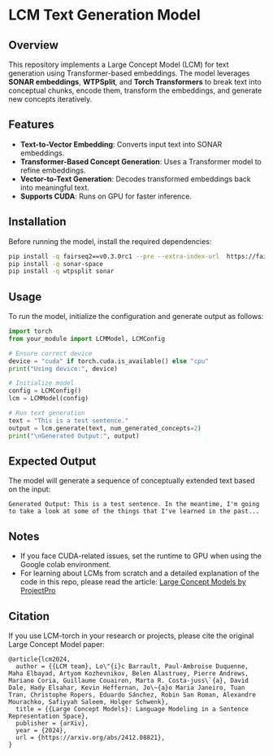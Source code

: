 # LCM Text Generation Model

## Overview
This repository implements a Large Concept Model (LCM) for text generation using Transformer-based embeddings. The model leverages **SONAR embeddings**, **WTPSplit**, and **Torch Transformers** to break text into conceptual chunks, encode them, transform the embeddings, and generate new concepts iteratively.

## Features
- **Text-to-Vector Embedding**: Converts input text into SONAR embeddings.
- **Transformer-Based Concept Generation**: Uses a Transformer model to refine embeddings.
- **Vector-to-Text Generation**: Decodes transformed embeddings back into meaningful text.
- **Supports CUDA**: Runs on GPU for faster inference.

## Installation
Before running the model, install the required dependencies:

```sh
pip install -q fairseq2==v0.3.0rc1 --pre --extra-index-url  https://fair.pkg.atmeta.com/fairseq2/whl/rc/pt2.5.1/cu124 --upgrade
pip install -q sonar-space
pip install -q wtpsplit sonar
```

## Usage
To run the model, initialize the configuration and generate output as follows:

```python
import torch
from your_module import LCMModel, LCMConfig

# Ensure correct device
device = "cuda" if torch.cuda.is_available() else "cpu"
print("Using device:", device)

# Initialize model
config = LCMConfig()
lcm = LCMModel(config)

# Run text generation
text = "This is a test sentence."
output = lcm.generate(text, num_generated_concepts=2)
print("\nGenerated Output:", output)
```

## Expected Output
The model will generate a sequence of conceptually extended text based on the input:

```
Generated Output: This is a test sentence. In the meantime, I'm going to take a look at some of the things that I've learned in the past...
```

## Notes
- If you face CUDA-related issues, set the runtime to GPU when using the Google colab environment.
- For learning about LCMs from scratch and a detailed explanation of the code in this repo, please read the article: [Large Concept Models by ProjectPro](https://www.projectpro.io/article/large-concept-models/1114)

## Citation
If you use LCM-torch in your research or projects, please cite the original Large Concept Model paper:
```
@article{lcm2024,
  author = {{LCM team}, Lo\"{i}c Barrault, Paul-Ambroise Duquenne, Maha Elbayad, Artyom Kozhevnikov, Belen Alastruey, Pierre Andrews, Mariano Coria, Guillaume Couairon, Marta R. Costa-juss\`{a}, David Dale, Hady Elsahar, Kevin Heffernan, Jo\~{a}o Maria Janeiro, Tuan Tran, Christophe Ropers, Eduardo Sánchez, Robin San Roman, Alexandre Mourachko, Safiyyah Saleem, Holger Schwenk},
  title = {{Large Concept Models}: Language Modeling in a Sentence Representation Space},
  publisher = {arXiv},
  year = {2024},
  url = {https://arxiv.org/abs/2412.08821},
}
```
